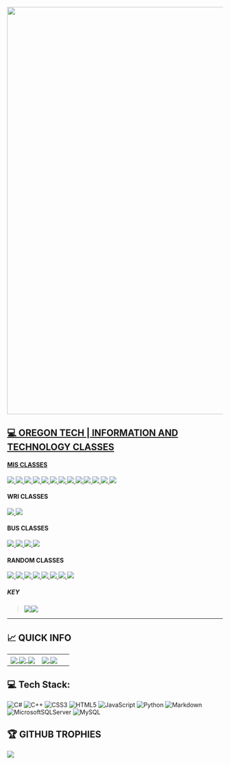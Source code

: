 <a href="https://github.com/edunzer/CURRENT_RESUME/blob/main/Resume_v18.pdf"><img src="https://github.com/edunzer/edunzer/blob/main/FINISHED%20GITHUB%20CUT%20GIF.gif" width="950">

## 💻 OREGON TECH | INFORMATION AND TECHNOLOGY CLASSES

#### MIS CLASSES

<a href="https://github.com/edunzer/MIS118_INTRO_TO_PROGRAMMING_IN_C_SHARP">
<img src="https://img.shields.io/badge/MIS118-INTRO%20TO%20PROGRAMMING%20IN%20C%23-green">
</a>
<a href="https://github.com/edunzer/MIS240_INTRO_TO_LINUX_OS">
<img src="https://img.shields.io/badge/MIS240-INTRO%20TO%20LINUX%20OX-green">
</a>
<a href="https://github.com/edunzer/MIS275_INTRO_TO_RELATIONAL_DATABASE">
<img src="https://img.shields.io/badge/MIS275-INTRO%20TO%20RELATIONAL%20DATABASE-green">
</a>
<a href="https://github.com/edunzer/MIS341_RELATIONAL_DATABASE_I">
<img src="https://img.shields.io/badge/MIS341-RELATIONAL%20DATABASE%20I-green">
</a>
<a href="https://github.com/edunzer/MIS145_INTRO_TO_PC_HARDWARE_SOFTWARE">
<img src="https://img.shields.io/badge/MIS145-INTRO%20TO%20PC%20HARDWARE%20SOFTWARE-green">
</a>
<a href="https://github.com/edunzer/MIS251_NETWORKING_FUNDAMENTALS">
<img src="https://img.shields.io/badge/MIS251-NETWORKING%20FUNDAMENTALS-green">
</a>
<a href="https://github.com/edunzer/MIS285_PYTHON_PROGRAMMING">
<img src="https://img.shields.io/badge/MIS285%20-PYTHON%20PROGRAMMING-green">
</a>
<a href="https://github.com/edunzer/MIS218_DATABASE_PROGRAMMING">
<img src="https://img.shields.io/badge/MIS218-DATABASE%20PROGRAMMING-green">
</a>
<a href="https://github.com/edunzer/MIS273_WINDOWS_SERVER_FUNDAMENTALS">
<img src="https://img.shields.io/badge/MIS273-WINDOWS%20SERVER%20FUNDAMENTALS-green">
</a>
<a href="https://github.com/edunzer/MIS311_INTRO_TO_SYSTEMS_ANALYSIS">
<img src="https://img.shields.io/badge/MIS311%20-INTRO%20TO%20SYTEMS%20ANALYSIS-green">
</a>
<a href="https://github.com/edunzer/MIS312_SYSTEMS_ANALYSIS_I">
<img src="https://img.shields.io/badge/MIS312-SYSTEMS%20ANALYSIS%20I-green">
</a>
<a href="https://github.com/edunzer/MIS322_SYSTEMS_ANALYSIS_-_DESIGN_II">
<img src="https://img.shields.io/badge/MIS322-SYSTEMS%20ANALYSIS%20%26%20DESIGN%20II-green">
</a>
<a href="https://github.com/edunzer/CYB201_CYBERSECURITY_FUNDAMENTALS">
<img src="https://img.shields.io/badge/CYB201-CYBERSECURITY%20FUNDAMENTALS-green">
</a>



#### WRI CLASSES
<a href="https://github.com/edunzer/WRI122_ARGUMENTATIVE_WRITING">
<img src="https://img.shields.io/badge/WRI122-ARGUMENTATIVE%20WRITING-green">
</a>
<a href="https://github.com/edunzer/WRI327_ADVANCED_TECHNICAL_WRITING">
<img src="https://img.shields.io/badge/WRI327-AVANACED%20TECHNICAL%20WRITING%20-green">
</a>


#### BUS CLASSES
<a href="https://github.com/edunzer/BUS223_MARKETING_I">
<img src="https://img.shields.io/badge/BUS223-MARKETING%20I-green">
</a>
<a href="https://github.com/edunzer/BUS226_BUSINESS_LAW">
<img src="https://img.shields.io/badge/BUS226-BUSINESS%20LAW-green">
</a>
<a href="https://github.com/edunzer/BUS304_ENGINEERING_MANAGEMENT">
<img src="https://img.shields.io/badge/BUS304-ENGINEERING%20MANAGEMENT-green">
</a>
<a href="https://github.com/edunzer/BUS478_STRATEGIC_MANAGEMENT">
<img src="https://img.shields.io/badge/BUS478-STRATEGIC%20MANAGEMENT-green">
</a>


#### RANDOM CLASSES
<a href="https://github.com/edunzer/PSY347_ORGANIZATIONAL_BEHAVIOR">
<img src="https://img.shields.io/badge/PSY347-ORGANIZATIONAL%20BEHAVIOR-green">
</a>
<a href="https://github.com/edunzer/SPE321_SMALL_GROUP_TEAM_COMMUNICATION">
<img src="https://img.shields.io/badge/SPE321-SMALL%20GROUP%20TEAM%20COMMUNICATION-green">
</a>
<a href="https://github.com/edunzer/ACC201_PRINCIPLES_OF_ACCOUNTING_I">
<img src="https://img.shields.io/badge/ACC201-PRINCIPLES%20OF%20ACCOUNTING%20I-green">
</a>
<a href="https://github.com/edunzer/MATH361_STATISTICAL_METHODS_I">
<img src="https://img.shields.io/badge/MATH361-STATISTICAL%20METHODS%20I-green">
</a>
<a href="https://github.com/edunzer/MGT335_PROJECT_MANAGEMENT">
<img src="https://img.shields.io/badge/MGT335-PROJECT%20MANAGEMENT-green">
</a>
<a href="https://github.com/edunzer/ACC203_PRINCIPLES_OF_MANAGERIAL_ACCOUNTING">
<img src="https://img.shields.io/badge/ACC203-PRINCIPLES%20OF%20MANAGERIAL%20ACCOUNTING-green">
</a>
<a href="https://github.com/edunzer/ANTH452_GLOBALIZATION">
<img src="https://img.shields.io/badge/ANTH452-GLOBALIZATION-green">
</a>
<a href="https://github.com/edunzer/MGT461_LEAN_SIX_SIGMA_MANAGEMENT_I">
<img src="https://img.shields.io/badge/MGT461-LEAN%2FSIX%20SIGMA%20MANAGEMNET%20I-green">
</a>

##### KEY
> <img src="https://img.shields.io/badge/-COMPLETE-green"><img src="https://img.shields.io/badge/-INPROGRESS-lightgrey">

___

## &#x1f4c8; QUICK INFO

<a href="https://github.com/edunzer?tab=repositories">
<table width="100%"> 
  <tr>
  <td width="50%">
    <img align="center" src="https://github-readme-stats.vercel.app/api?username=edunzer&title_color=464646&text_color=666666&icon_color=95D575&bg_color=F7F7F7&hide_border=false&include_all_commits=true&count_private=false"/>
    <img align="center" src="https://github-readme-streak-stats.herokuapp.com/?user=edunzer&title_color=464646&text_color=666666&icon_color=95D575&bg_color=F7F7F7&hide_border=false"/>
    <a href="https://edunzer.github.io/ethandunzer.github.io/"><img align="center" src="https://github-readme-stats.vercel.app/api/pin/?username=edunzer&repo=ethandunzer.github.io&title_color=464646&text_color=666666&icon_color=95D575&bg_color=F7F7F7" /></a>
  </td>
  <td width="50%">
    <img align="center" src="https://github-readme-stats.vercel.app/api/top-langs/?username=edunzer&title_color=464646&text_color=666666&icon_color=95D575&bg_color=F7F7F7&hide_border=false&include_all_commits=true&count_private=false&layout=compact)"/>
    <a href="https://github.com/edunzer/CURRENT_RESUME"><img align="center" src="https://github-readme-stats.vercel.app/api/pin/?username=edunzer&repo=CURRENT_RESUME&title_color=464646&text_color=666666&icon_color=95D575&bg_color=F7F7F7" /></a>
  </td>
</table>
</a>

## 💻 Tech Stack:
![C#](https://img.shields.io/badge/c%23-%23239120.svg?style=for-the-badge&logo=c-sharp&logoColor=white) ![C++](https://img.shields.io/badge/c++-%2300599C.svg?style=for-the-badge&logo=c%2B%2B&logoColor=white) ![CSS3](https://img.shields.io/badge/css3-%231572B6.svg?style=for-the-badge&logo=css3&logoColor=white) ![HTML5](https://img.shields.io/badge/html5-%23E34F26.svg?style=for-the-badge&logo=html5&logoColor=white) ![JavaScript](https://img.shields.io/badge/javascript-%23323330.svg?style=for-the-badge&logo=javascript&logoColor=%23F7DF1E) ![Python](https://img.shields.io/badge/python-3670A0?style=for-the-badge&logo=python&logoColor=ffdd54) ![Markdown](https://img.shields.io/badge/markdown-%23000000.svg?style=for-the-badge&logo=markdown&logoColor=white) ![MicrosoftSQLServer](https://img.shields.io/badge/Microsoft%20SQL%20Sever-CC2927?style=for-the-badge&logo=microsoft%20sql%20server&logoColor=white) ![MySQL](https://img.shields.io/badge/mysql-%2300f.svg?style=for-the-badge&logo=mysql&logoColor=white)

## 🏆 GITHUB TROPHIES
![](https://github-profile-trophy.vercel.app/?username=edunzer&title_color=464646&text_color=666666&icon_color=95D575&bg_color=F7F7F7&no-frame=true&margin-w=4)






